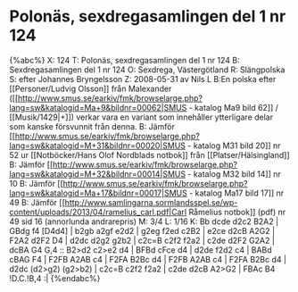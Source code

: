 # Polonäs, sexdregasamlingen del 1 nr 124

{%abc%}
X: 124
T: Polonäs, sexdregasamlingen del 1 nr 124
B: Sexdregasamlingen del 1 nr 124
O: Sexdrega, Västergötland
R: Slängpolska
S: efter Johannes Bryngelsson
Z: 2008-05-31 av Nils L
B:En polska efter [[Personer/Ludvig Olsson]] från Malexander ([[http://www.smus.se/earkiv/fmk/browselarge.php?lang=sw&katalogid=Ma+9&bildnr=00062|SMUS - katalog Ma9 bild 62]] / [[Musik/1429|+]]) verkar vara en variant som innehåller ytterligare delar som kanske försvunnit från denna.
B: Jämför [[http://www.smus.se/earkiv/fmk/browselarge.php?lang=sw&katalogid=M+31&bildnr=00020|SMUS - katalog M31 bild 20]] nr 52 ur [[Notböcker/Hans Olof Nordblads notbok]] från [[Platser/Hälsingland]]
B: Jämför [[http://www.smus.se/earkiv/fmk/browselarge.php?lang=sw&katalogid=M+32&bildnr=00014|SMUS - katalog M32 bild 14]] nr 10
B: Jämför [[http://www.smus.se/earkiv/fmk/browselarge.php?lang=sw&katalogid=Ma+17&bildnr=00017|SMUS - katalog Ma17 bild 17]] nr 49
B: Jämför [[http://www.samlingarna.sormlandsspel.se/wp-content/uploads/2013/04/ramelius_carl.pdf|Carl Råmelius notbok]] (pdf) nr 49 sid 16 (annorlunda andrarepris)
M: 3/4
L: 1/16
K: Bb
dcde d2c2 B2A2 | GBdg f4 [D4d4] | b2gb a2gf e2d2 | g2eg f2ed c2B2 | 
e2ce d2cB A2G2 | F2A2 d2F2 D4 | d2dc d2g2 g2b2 | c2c=B c2f2 f2a2 |
c2de d2F2 G2A2 | dcBA G4 G,4 :: B2>d2 c2>e2 d4 | BFBd cFce d4 |
d2de f2d2 c4 | BABd cBAG F4 | F2FB A2AB c4 | F2FA B2Bc d4 |
F2FB A2AB c4 | F2FA B2Bc d4 | d2dc (d2>g2) (g2>b2) | c2c=B c2f2 f2a2 |
c2de d2cB A2>G2 | FBAc B4 !D.C.!B,4 :|
{%endabc%}

